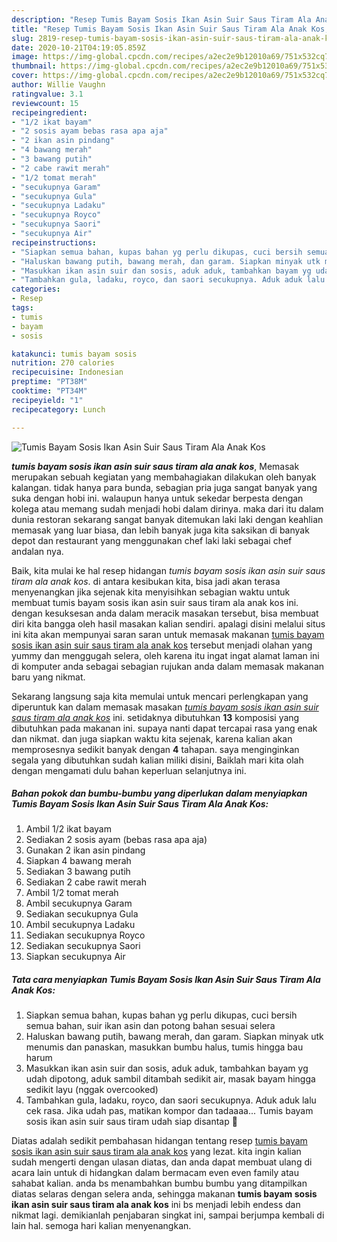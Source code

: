 ```yaml
---
description: "Resep Tumis Bayam Sosis Ikan Asin Suir Saus Tiram Ala Anak Kos, Menggugah Selera"
title: "Resep Tumis Bayam Sosis Ikan Asin Suir Saus Tiram Ala Anak Kos, Menggugah Selera"
slug: 2819-resep-tumis-bayam-sosis-ikan-asin-suir-saus-tiram-ala-anak-kos-menggugah-selera
date: 2020-10-21T04:19:05.859Z
image: https://img-global.cpcdn.com/recipes/a2ec2e9b12010a69/751x532cq70/tumis-bayam-sosis-ikan-asin-suir-saus-tiram-ala-anak-kos-foto-resep-utama.jpg
thumbnail: https://img-global.cpcdn.com/recipes/a2ec2e9b12010a69/751x532cq70/tumis-bayam-sosis-ikan-asin-suir-saus-tiram-ala-anak-kos-foto-resep-utama.jpg
cover: https://img-global.cpcdn.com/recipes/a2ec2e9b12010a69/751x532cq70/tumis-bayam-sosis-ikan-asin-suir-saus-tiram-ala-anak-kos-foto-resep-utama.jpg
author: Willie Vaughn
ratingvalue: 3.1
reviewcount: 15
recipeingredient:
- "1/2 ikat bayam"
- "2 sosis ayam bebas rasa apa aja"
- "2 ikan asin pindang"
- "4 bawang merah"
- "3 bawang putih"
- "2 cabe rawit merah"
- "1/2 tomat merah"
- "secukupnya Garam"
- "secukupnya Gula"
- "secukupnya Ladaku"
- "secukupnya Royco"
- "secukupnya Saori"
- "secukupnya Air"
recipeinstructions:
- "Siapkan semua bahan, kupas bahan yg perlu dikupas, cuci bersih semua bahan, suir ikan asin dan potong bahan sesuai selera"
- "Haluskan bawang putih, bawang merah, dan garam. Siapkan minyak utk menumis dan panaskan, masukkan bumbu halus, tumis hingga bau harum"
- "Masukkan ikan asin suir dan sosis, aduk aduk, tambahkan bayam yg udah dipotong, aduk sambil ditambah sedikit air, masak bayam hingga sedikit layu (nggak overcooked)"
- "Tambahkan gula, ladaku, royco, dan saori secukupnya. Aduk aduk lalu cek rasa. Jika udah pas, matikan kompor dan tadaaaa... Tumis bayam sosis ikan asin suir saus tiram udah siap disantap 🤗"
categories:
- Resep
tags:
- tumis
- bayam
- sosis

katakunci: tumis bayam sosis 
nutrition: 270 calories
recipecuisine: Indonesian
preptime: "PT38M"
cooktime: "PT34M"
recipeyield: "1"
recipecategory: Lunch

---
```



![Tumis Bayam Sosis Ikan Asin Suir Saus Tiram Ala Anak Kos](https://img-global.cpcdn.com/recipes/a2ec2e9b12010a69/751x532cq70/tumis-bayam-sosis-ikan-asin-suir-saus-tiram-ala-anak-kos-foto-resep-utama.jpg)

<b><i>tumis bayam sosis ikan asin suir saus tiram ala anak kos</i></b>, Memasak merupakan sebuah kegiatan yang membahagiakan dilakukan oleh banyak kalangan. tidak hanya para bunda, sebagian pria juga sangat banyak yang suka dengan hobi ini. walaupun hanya untuk sekedar berpesta dengan kolega atau memang sudah menjadi hobi dalam dirinya. maka dari itu dalam dunia restoran sekarang sangat banyak ditemukan laki laki dengan keahlian memasak yang luar biasa, dan lebih banyak juga kita saksikan di banyak depot dan restaurant yang menggunakan chef laki laki sebagai chef andalan nya.



Baik, kita mulai ke hal resep hidangan <i>tumis bayam sosis ikan asin suir saus tiram ala anak kos</i>. di antara kesibukan kita, bisa jadi akan terasa menyenangkan jika sejenak kita menyisihkan sebagian waktu untuk membuat tumis bayam sosis ikan asin suir saus tiram ala anak kos ini. dengan kesuksesan anda dalam meracik masakan tersebut, bisa membuat diri kita bangga oleh hasil masakan kalian sendiri. apalagi disini melalui situs ini kita akan mempunyai saran saran untuk memasak makanan <u>tumis bayam sosis ikan asin suir saus tiram ala anak kos</u> tersebut menjadi olahan yang yummy dan menggugah selera, oleh karena itu ingat ingat alamat laman ini di komputer anda sebagai sebagian rujukan anda dalam memasak makanan baru yang nikmat.


Sekarang langsung saja kita memulai untuk mencari perlengkapan yang diperuntuk kan dalam memasak masakan <u><i>tumis bayam sosis ikan asin suir saus tiram ala anak kos</i></u> ini. setidaknya dibutuhkan <b>13</b> komposisi yang dibutuhkan pada makanan ini. supaya nanti dapat tercapai rasa yang enak dan nikmat. dan juga siapkan waktu kita sejenak, karena kalian akan memprosesnya sedikit banyak dengan <b>4</b> tahapan. saya menginginkan segala yang dibutuhkan sudah kalian miliki disini, Baiklah mari kita olah dengan mengamati dulu bahan keperluan selanjutnya ini.

<!--inarticleads1-->

##### Bahan pokok dan bumbu-bumbu yang diperlukan dalam menyiapkan Tumis Bayam Sosis Ikan Asin Suir Saus Tiram Ala Anak Kos:

1. Ambil 1/2 ikat bayam
1. Sediakan 2 sosis ayam (bebas rasa apa aja)
1. Gunakan 2 ikan asin pindang
1. Siapkan 4 bawang merah
1. Sediakan 3 bawang putih
1. Sediakan 2 cabe rawit merah
1. Ambil 1/2 tomat merah
1. Ambil secukupnya Garam
1. Sediakan secukupnya Gula
1. Ambil secukupnya Ladaku
1. Sediakan secukupnya Royco
1. Sediakan secukupnya Saori
1. Siapkan secukupnya Air




<!--inarticleads2-->

##### Tata cara menyiapkan Tumis Bayam Sosis Ikan Asin Suir Saus Tiram Ala Anak Kos:

1. Siapkan semua bahan, kupas bahan yg perlu dikupas, cuci bersih semua bahan, suir ikan asin dan potong bahan sesuai selera
1. Haluskan bawang putih, bawang merah, dan garam. Siapkan minyak utk menumis dan panaskan, masukkan bumbu halus, tumis hingga bau harum
1. Masukkan ikan asin suir dan sosis, aduk aduk, tambahkan bayam yg udah dipotong, aduk sambil ditambah sedikit air, masak bayam hingga sedikit layu (nggak overcooked)
1. Tambahkan gula, ladaku, royco, dan saori secukupnya. Aduk aduk lalu cek rasa. Jika udah pas, matikan kompor dan tadaaaa... Tumis bayam sosis ikan asin suir saus tiram udah siap disantap 🤗




Diatas adalah sedikit pembahasan hidangan tentang resep <u>tumis bayam sosis ikan asin suir saus tiram ala anak kos</u> yang lezat. kita ingin kalian sudah mengerti dengan ulasan diatas, dan anda dapat membuat ulang di acara lain untuk di hidangkan dalam bermacam even even family atau sahabat kalian. anda bs menambahkan bumbu bumbu yang ditampilkan diatas selaras dengan selera anda, sehingga makanan <b>tumis bayam sosis ikan asin suir saus tiram ala anak kos</b> ini bs menjadi lebih endess dan nikmat lagi. demikianlah penjabaran singkat ini, sampai berjumpa kembali di lain hal. semoga hari kalian menyenangkan.
